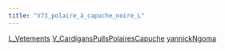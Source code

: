 ```yaml
---
title: "V73_polaire_à_capuche_noire_L"
---
```


[L_Vetements](notes/equipements/L_Vetements.md) [V_CardigansPullsPolairesCapuche](V_CardigansPullsPolairesCapuche.md) [yannickNgoma](notes/utilisateurs/beneficiaires/yannickNgoma.md)

